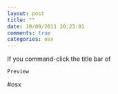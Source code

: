 ```yaml
---
layout: post
title: ""
date: 10/09/2011 20:23:01
comments: true
categories: osx
---
```


If you command-click the title bar of 

```Preview```

#osx

